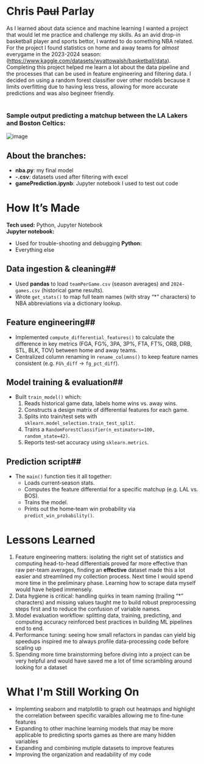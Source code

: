 # Chris ~~Paul~~ Parlay
As I learned about data science and machine learning I wanted a project that would let me practice and challenge my skills. As an avid drop-in basketball player and sports bettor, I wanted to do something NBA related. For the project I found statistics on home and away teams for _almost_ everygame in the 2023-2024 season: (https://www.kaggle.com/datasets/wyattowalsh/basketball/data). Completing this project helped me learn a lot about the data pipeline and the processes that can be used in feature engineering and filtering data. I decided on using a random forest classifier over other models because it limits overfitting due to having less tress, allowing for more accurate predictions and was also begineer friendly. <br/>
<br/>
### Sample output predicting a matchup between the LA Lakers and Boston Celtics: 
![image](https://github.com/user-attachments/assets/e9626864-bbb9-49ba-aa22-1ba22ca97acc)

## About the branches:
- **nba.py**: my final model
- **-.csv**: datasets used after filtering with excel
- **gamePrediction.ipynb**: Jupyter notebook I used to test out code
  

# How It’s Made

**Tech used:** Python, Jupyter Notebook  
**Jupyter notebook:**
- Used for trouble-shooting and debugging
**Python:**
- Everything else
  
## Data ingestion & cleaning##  
  - Used **pandas** to load `teamPerGame.csv` (season averages) and `2024-games.csv` (historical game results).  
  - Wrote `get_stats()` to map full team names (with stray “*” characters) to NBA abbreviations via a dictionary lookup.  

## Feature engineering##  
  - Implemented `compute_differential_features()` to calculate the difference in key metrics (FGA, FG%, 3PA, 3P%, FTA, FT%, ORB, DRB, STL, BLK, TOV) between home and away teams.  
  - Centralized column renaming in `rename_columns()` to keep feature names consistent (e.g. `FG%_diff` → `fg_pct_diff`).  

## Model training & evaluation##  
  - Built `train_model()` which:  
    1. Reads historical game data, labels home wins vs. away wins.  
    2. Constructs a design matrix of differential features for each game.  
    3. Splits into train/test sets with `sklearn.model_selection.train_test_split`.  
    4. Trains a `RandomForestClassifier(n_estimators=100, random_state=42)`.  
    5. Reports test-set accuracy using `sklearn.metrics`.  

## Prediction script##  
  - The `main()` function ties it all together:  
    - Loads current‐season stats.  
    - Computes the feature differential for a specific matchup (e.g. LAL vs. BOS).  
    - Trains the model.  
    - Prints out the home‐team win probability via `predict_win_probability()`.
# Lessons Learned
1. Feature engineering matters: isolating the right set of statistics and computing head-to-head differentials proved far more effective than raw per-team averages, finding an **effective** dataset made this a lot easier and streamlined my collection process. Next time I would spend more time in the preliminary phase. Learning how to scrape data myself would have helped immensely. 
2. Data hygiene is critical: handling quirks in team naming (trailing “*” characters) and missing values taught me to build robust preprocessing steps first and to reduce the confusion of variable names.
3. Model evaluation workflow: splitting data, training, predicting, and computing accuracy reinforced best practices in building ML pipelines end to end.
4. Performance tuning: seeing how small refactors in pandas can yield big speedups inspired me to always profile data-processing code before scaling up
5. Spending more time brainstorming before diving into a project can be very helpful and would have saved me a lot of time scrambling around looking for a dataset

# What I'm Still Working On
- Implemting seaborn and matplotlib to graph out heatmaps and highlight the correlation between specific varaibles allowing me to fine-tune features
- Expanding to other machine learning models that may be more applicable to predicting sports games as there are many hidden variables
- Expanding and combining mutiple datasets to improve features
- Improving the organization and readability of my code
